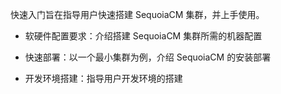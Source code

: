 快速入门旨在指导用户快速搭建 SequoiaCM 集群，并上手使用。

+ 软硬件配置要求：介绍搭建 SequoiaCM 集群所需的机器配置

+ 快速部署：以一个最小集群为例，介绍 SequoiaCM 的安装部署

+ 开发环境搭建：指导用户开发环境的搭建